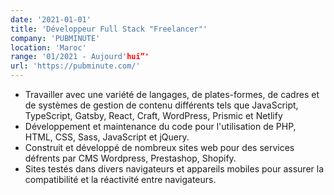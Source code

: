 ```yaml
---
date: '2021-01-01'
title: 'Développeur Full Stack "Freelancer"'
company: 'PUBMINUTE'
location: 'Maroc'
range: '01/2021 - Aujourd'hui”'
url: 'https://pubminute.com/'
---
```


- Travailler avec une variété de langages, de plates-formes, de cadres et de systèmes de gestion de contenu différents tels que JavaScript, TypeScript, Gatsby, React, Craft, WordPress, Prismic et Netlify
- Développement et maintenance du code pour l'utilisation de PHP, HTML, CSS, Sass, JavaScript et jQuery.
- Construit et développé de nombreux sites web pour des services défrents par CMS Wordpress, Prestashop, Shopify.
- Sites testés dans divers navigateurs et appareils mobiles pour assurer la compatibilité et la réactivité entre navigateurs.
